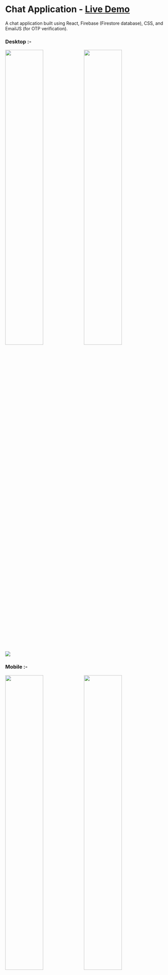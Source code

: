 # Chat Application - [Live Demo](https://chat-application-m55y.vercel.app/)

A chat application built using React, Firebase (Firestore database), CSS, and EmailJS (for OTP verification).

### Desktop :-
<img src="https://github.com/dipeshdimi/ChatApplication/assets/82582216/cf09b2eb-d69a-4843-9b54-1cd8ea2447f0" width=49%> <img src="https://github.com/dipeshdimi/ChatApplication/assets/82582216/359c0c38-011e-4fb0-af73-2ccfc4426de7" width=49%>
<img src="https://github.com/dipeshdimi/ChatApplication/assets/82582216/5ceb661c-0a89-4d3a-a592-e6af477723f8"> 

### Mobile :-
<img src="https://github.com/user-attachments/assets/cc23e9c1-c248-4d04-9233-43d9b7adbc22" width=49%> <img src="https://github.com/user-attachments/assets/3816712c-812e-4c1e-b90f-99f04e7e3c6e" width=49%>


## Table of Contents

- [Chat Application](#chat-application)
  - [Table of Contents](#table-of-contents)
  - [Introduction](#introduction)
  - [Features](#features)
  - [Getting Started](#getting-started)
    - [Prerequisites](#prerequisites)
    - [Installation](#installation)
  - [Usage](#usage)
  - [Authentication](#authentication)
  - [Conversations](#conversations)
  - [Message Types](#message-types)
  - [Logout](#logout)
  - [License](#license)

## Introduction

This is a real-time chat application that enables users to register, authenticate, and engage in conversations with other registered users. It supports various message types, including text, pictures, videos, and voicemails.

## Features

- User registration with username, email, password, and picture (optional)
- User authentication using Firebase
- User-to-user conversations
- Message types: text, picture, video, and voicemail
- Conversation deletion
- Logout functionality

<img src="https://github.com/dipeshdimi/ChatApplication/assets/82582216/97f5173c-0c87-4060-aa06-4a8401fd7b58" width=32%> <img src="https://github.com/dipeshdimi/ChatApplication/assets/82582216/08052332-973a-4197-a64c-4f4aa34546b0" width=33%> <img src="https://github.com/dipeshdimi/ChatApplication/assets/82582216/6134ad31-79f8-45b0-b1ab-6a45c1dd4caf" width=32%> 


## Getting Started

Follow these steps to set up and run this Chat App locally.

### Prerequisites

Ensure you have the following tools installed:

- [Node.js](https://nodejs.org/)
- [npm](https://www.npmjs.com/)
- Firebase account with Firestore enabled

### Installation

1. **Clone the repository:**

    ```bash
    git clone https://github.com/dipeshdimi/ChatApplication.git
    ```

2. **Install dependencies:**

    ```bash
    npm install
    ```

3. **Set up Firebase:**

   - Create a Firebase project and enable Firestore.
   - Obtain your Firebase configuration and update the app accordingly.

4. **Start the app:**

    ```bash
    npm start
    ```

## Usage

Once the app is running, open it in your web browser and follow the on-screen instructions for registration and login. Explore the various features and functionalities of the chat app.

## Authentication

User authentication is handled securely using Firebase. Users can register with their email, username, password, and picture (optional). An OTP will be shared (via EmailJS to the registered email address which would be required for further verification. Subsequent logins require the user's email and password.

## Conversations

Users can search for other registered users and initiate conversations with them. Conversations can be deleted entirely from the user's side.

## Message Types

The app supports different message types:

- **Text**: Send and receive text messages.
- **Picture**: Share images with other users.
- **Video**: Send and view video messages.
- **Voicemail**: Record and send voice messages.

## Logout

Users can log out of the app securely, ensuring the privacy of their data.

## License

This project is licensed under the [MIT License](LICENSE).
